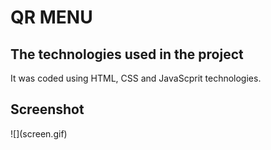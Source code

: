 <h1> QR MENU</h1>

<h2> The technologies used in the project </h2>

It was coded using HTML, CSS and JavaScprit
technologies.

<h2> Screenshot </h2>
![](screen.gif)
